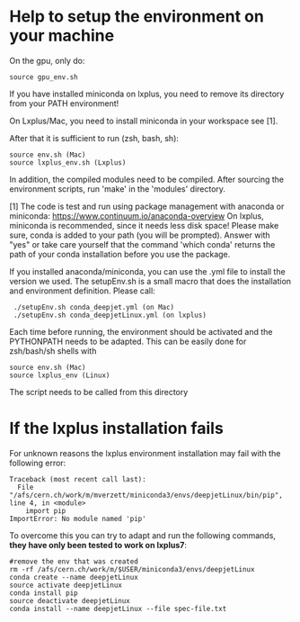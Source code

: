 Help to setup the environment on your machine
=============================================

On the gpu, only do:

```
source gpu_env.sh
```
If you have installed miniconda on lxplus, you need to remove its directory from your PATH environment!


On Lxplus/Mac, you need to install miniconda in your workspace see [1]. 

After that it is sufficient to run (zsh, bash, sh):

```
source env.sh (Mac)
source lxplus_env.sh (Lxplus)
```

In addition, the compiled modules need to be compiled. 
After sourcing the environment scripts, run 'make' in the 'modules' directory.




[1]
The code is test and run using package management with anaconda or miniconda:
https://www.continuum.io/anaconda-overview
On lxplus, miniconda is recommended, since it needs less disk space!
Please make sure, conda is added to your path (you will be prompted). Answer with "yes" or take care yourself
that the command 'which conda' returns the path of your conda installation before you use the package.

If you installed anaconda/miniconda, you can use the .yml file to install the version we used. 
The setupEnv.sh is a small macro that does the installation and environment definition.
Please call:

```
 ./setupEnv.sh conda_deepjet.yml (on Mac)
 ./setupEnv.sh conda_deepjetLinux.yml (on lxplus)
```

Each time before running, the environment should be activated and the PYTHONPATH needs to be adapted.
This can be easily done for zsh/bash/sh shells with 

```
source env.sh (Mac)
source lxplus_env (Linux)
```

The script needs to be called from this directory

If the lxplus installation fails
================================

For unknown reasons the lxplus environment installation may fail with the following error:

```text
Traceback (most recent call last):
  File "/afs/cern.ch/work/m/mverzett/miniconda3/envs/deepjetLinux/bin/pip", line 4, in <module>
    import pip
ImportError: No module named 'pip'
```

To overcome this you can try to adapt and run the following commands, **they have only been tested to work on lxplus7**:
```
#remove the env that was created
rm -rf /afs/cern.ch/work/m/$USER/miniconda3/envs/deepjetLinux
conda create --name deepjetLinux
source activate deepjetLinux
conda install pip
source deactivate deepjetLinux
conda install --name deepjetLinux --file spec-file.txt 
```
